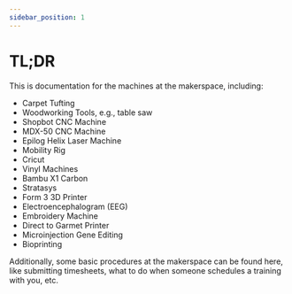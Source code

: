 ```yaml
---
sidebar_position: 1
---
```


# TL;DR

This is documentation for the machines at the makerspace, including:

- Carpet Tufting
- Woodworking Tools, e.g., table saw
- Shopbot CNC Machine
- MDX-50 CNC Machine
- Epilog Helix Laser Machine
- Mobility Rig
- Cricut
- Vinyl Machines
- Bambu X1 Carbon
- Stratasys
- Form 3 3D Printer
- Electroencephalogram (EEG)
- Embroidery Machine
- Direct to Garmet Printer
- Microinjection Gene Editing
- Bioprinting

Additionally, some basic procedures at the makerspace can be found here, like submitting timesheets, what to do when someone schedules a training with you, etc.